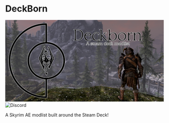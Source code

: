 # DeckBorn

![Deckborn](https://github.com/Pentonize/DeckBorn/blob/main/Deckborn.png)
![Discord](https://img.shields.io/discord/714478891602935819?style=flat-square&logo=discord&label=Join%20the%20discord)


A Skyrim AE modlist built around the Steam Deck!

